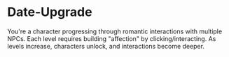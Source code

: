 # Date-Upgrade
You're a character progressing through romantic interactions with multiple NPCs. Each level requires building "affection" by clicking/interacting. As levels increase, characters unlock, and interactions become deeper.

